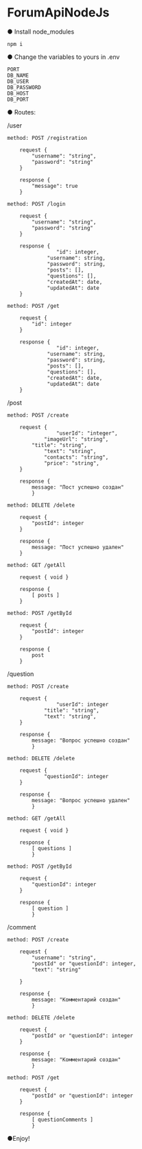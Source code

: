 # ForumApiNodeJs

● Install node_modules

    npm i

● Change the variables to yours in .env

    PORT
    DB_NAME
    DB_USER
    DB_PASSWORD
    DB_HOST
    DB_PORT


● Routes:

/user

	method: POST /registration 

		request {
			"username": "string",
			"password": "string"
		}

		response { 
			"message": true 
		}

	method: POST /login

		request {
			"username": "string",
			"password": "string"
		}

		response {     
                    "id": integer,
    	         "username": string,
             	 "password": string,
    	         "posts": [],
    	         "questions": [],
    	         "createdAt": date,
    	         "updatedAt": date
		}

	method: POST /get

		request {
			"id": integer
		}

		response {
                    "id": integer,
    	         "username": string,
             	 "password": string,
    	         "posts": [],
    	         "questions": [],
    	         "createdAt": date,
    	         "updatedAt": date
		}

/post

	method: POST /create

		request {
	                "userId": "integer",
    	        "imageUrl": "string",
 			"title": "string",
    	        "text": "string",
    	        "contacts": "string",
    	        "price": "string",
		}

		response { 
			message: "Пост успешно создан" 
			}

	method: DELETE /delete

		request {
			"postId": integer
		}

		response { 
			message: "Пост успешно удален" 
		}

	method: GET /getAll

		request { void }

		response { 
			[ posts ]
		}

	method: POST /getById

		request {
			"postId": integer
		}

		response { 
			post
		}

/question

	method: POST /create

		request {
	                "userId": integer
 		        "title": "string",
    	        "text": "string",
		}

		response { 
			message: "Вопрос успешно создан" 
			}

	method: DELETE /delete

		request {
	    		"questionId": integer
		}

		response { 
			message: "Вопрос успешно удален"
			}
	
	method: GET /getAll

		request { void }

		response { 
			[ questions ]
			}

	method: POST /getById

		request { 
			"questionId": integer
		}

		response { 
			[ question ]
			}

/comment

	method: POST /create

		request { 
			"username": "string",
			"postId" or "questionId": integer,
			"text": "string"

		}

		response { 
			message: "Комментарий создан" 
			}

	method: DELETE /delete

		request { 
			"postId" or "questionId": integer
		}

		response { 
			message: "Комментарий создан" 
			}

	method: POST /get

		request { 
			"postId" or "questionId": integer
		}

		response { 
			[ questionComments ]
			}

●Enjoy!
